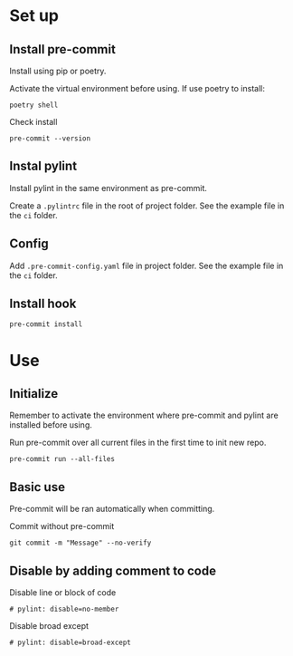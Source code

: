# Set up

## Install pre-commit

Install using pip or poetry.

Activate the virtual environment before using. If use poetry to install:

`poetry shell`

Check install

`pre-commit --version`

## Instal pylint

Install pylint in the same environment as pre-commit.

Create a `.pylintrc` file in the root of project folder. See the example file in the `ci` folder.

## Config

Add `.pre-commit-config.yaml` file in project folder. See the example file in the `ci` folder.

## Install hook

`pre-commit install`

# Use

## Initialize

Remember to activate the environment where pre-commit and pylint are installed before using.

Run pre-commit over all current files in the first time to init new repo.

`pre-commit run --all-files`

## Basic use

Pre-commit will be ran automatically when committing.

Commit without pre-commit

`git commit -m "Message" --no-verify`

## Disable by adding comment to code

Disable line or block of code

`# pylint: disable=no-member`

Disable broad except

`# pylint: disable=broad-except`
